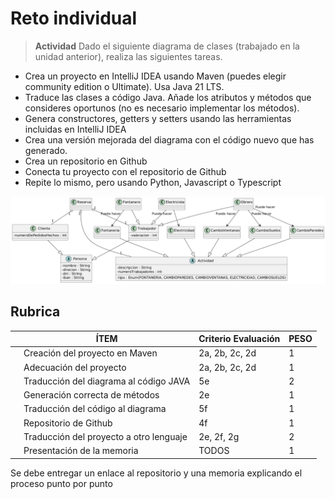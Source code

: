 # Reto individual

> **Actividad**
> Dado el siguiente diagrama de clases (trabajado en la unidad anterior), realiza las siguientes tareas.
- Crea un proyecto en IntelliJ IDEA usando Maven (puedes elegir community edition o Ultimate). Usa Java 21 LTS.
- Traduce las clases a código Java. Añade los atributos y métodos que consideres oportunos (no es necesario implementar los métodos).
- Genera constructores, getters y setters usando las herramientas incluidas en IntelliJ IDEA
- Crea una versión mejorada del diagrama con el código nuevo que has generado.
- Crea un repositorio en Github
- Conecta tu proyecto con el repositorio de Github
- Repite lo mismo, pero usando Python, Javascript o Typescript


![alt text](image.png)

## Rubrica

| | ÍTEM | Criterio Evaluación | PESO |
|---|---|---|---
| | Creación del proyecto en Maven | 2a, 2b, 2c, 2d | 1
| | Adecuación del proyecto| 2a, 2b, 2c, 2d | 1
| | Traducción del diagrama al código JAVA| 5e | 2
| | Generación correcta de métodos | 2e | 1
| | Traducción del código al diagrama | 5f | 1
| | Repositorio de Github | 4f | 1
| | Traducción del proyecto a otro lenguaje |2e, 2f, 2g | 2
| | Presentación de la memoria | TODOS | 1 |

Se debe entregar un enlace al repositorio y una memoria explicando el proceso punto por punto
